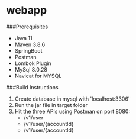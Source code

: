 # webapp

###Prerequisites
* Java 11
* Maven 3.8.6
* SpringBoot
* Postman
* Lombok Plugin
* MySql 8.0.28
* Navicat for MYSQL

###Build Instructions
1. Create database in mysql with 'localhost:3306'
2. Run the jar file in target folder
3. Hit the three APIs using Postman on port 8080:
   * /v1/user 
   * /v1/user/{accountId}
   * /v1/user/{accountId}